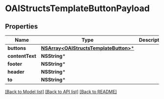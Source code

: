 # OAIStructsTemplateButtonPayload

## Properties
Name | Type | Description | Notes
------------ | ------------- | ------------- | -------------
**buttons** | [**NSArray&lt;OAIStructsTemplateButton&gt;***](OAIStructsTemplateButton.md) |  | 
**contentText** | **NSString*** |  | [optional] 
**footer** | **NSString*** |  | [optional] 
**header** | **NSString*** |  | [optional] 
**to** | **NSString*** |  | 

[[Back to Model list]](../README.md#documentation-for-models) [[Back to API list]](../README.md#documentation-for-api-endpoints) [[Back to README]](../README.md)


